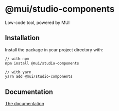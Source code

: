 # @mui/studio-components

Low-code tool, powered by MUI

## Installation

Install the package in your project directory with:

```sh
// with npm
npm install @mui/studio-components

// with yarn
yarn add @mui/studio-components
```

## Documentation

[The documentation](./docs)
